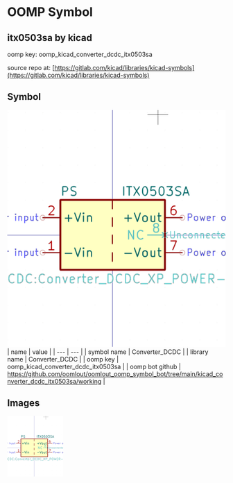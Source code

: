 # OOMP Symbol  
## itx0503sa  by kicad  
  
oomp key: oomp_kicad_converter_dcdc_itx0503sa  
  
source repo at: [https://gitlab.com/kicad/libraries/kicad-symbols](https://gitlab.com/kicad/libraries/kicad-symbols)  
## Symbol  
  
[![working.png](working_600.png)](working.png)  
| name | value | 
| --- | --- | 
| symbol name | Converter_DCDC | 
| library name | Converter_DCDC | 
| oomp key | oomp_kicad_converter_dcdc_itx0503sa | 
| oomp bot github | https://github.com/oomlout/oomlout_oomp_symbol_bot/tree/main/kicad_converter_dcdc_itx0503sa/working | 
## Images  
  
[![working.png](working_140.png)](working.png)  

